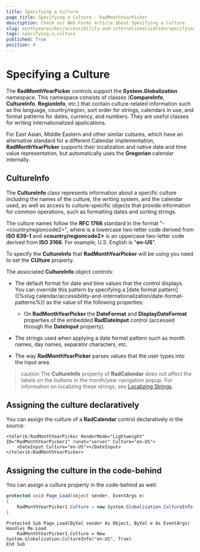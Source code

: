 ```yaml
---
title: Specifying a Culture
page_title: Specifying a Culture - RadMonthYearPicker
description: Check our Web Forms article about Specifying a Culture.
slug: monthyearpicker/accessibility-and-internationalization/specifying-a-culture
tags: specifying,a,culture
published: True
position: 0
---
```


# Specifying a Culture


The **RadMonthYearPicker** controls support the **System.Globalization** namespace. This namespace consists of classes (**CompareInfo**, **CultureInfo**, **RegionInfo**, etc.) that contain culture-related information such as the language, country/region, sort order for strings, calendars in use, and format patterns for dates, currency, and numbers. They are useful classes for writing internationalized applications.

For East Asian, Middle Eastern and other similar cultures, which have an alternative standard for a different Calendar implementation, **RadMonthYearPicker** supports their localization and native date and time value representation, but automatically uses the **Gregorian** calendar internally.

## CultureInfo

The **CultureInfo** class represents information about a specific culture including the names of the culture, the writing system, and the calendar used, as well as access to culture-specific objects that provide information for common operations, such as formatting dates and sorting strings.

The culture names follow the **RFC 1766** standard in the format "<languagecode2>-<country/regioncode2>", where **<languagecode2>** is a lowercase two-letter code derived from **ISO 639-1** and **<country/regioncode2>** is an uppercase two-letter code derived from **ISO 3166**. For example, U.S. English is "**en-US**".

To specify the **CultureInfo** that **RadMonthYearPicker** will be using you need to set the **CUlture** property.


The associated **CultureInfo** object controls:

* The default format for date and time values that the control displays. You can override this pattern by specifying a [date format pattern]({%slug calendar/accessibility-and-internationalization/date-format-patterns%}) as the value of the following properties:

	* On **RadMonthYearPicker** the **DateFormat** and **DisplayDateFormat** properties of the embedded **RadDateInput** control (accessed through the **DateInput** property).

* The strings used when applying a date format pattern such as month names, day names, separator characters, etc.

* The way **RadMonthYearPicker** parses values that the user types into the input area.

>caution
The **CultureInfo** property of **RadCalendar** does not affect the labels on the buttons in the month/year navigation popup. For information on localizing these strings, see [Localizing Strings](https://docs.telerik.com/devtools/aspnet-ajax/controls/calendar/accessibility-and-internationalization/localizing-strings).
>


## Assigning the culture declaratively

You can assign the culture of a **RadCalendar** control declaratively in the source:

````ASPNET
<telerik:RadMonthYearPicker RenderMode="Lightweight" ID="RadMonthYearPicker1" runat="server" Culture="en-US"> 
    <DateInput Culture="en-US"></DateInput>
</telerik:RadMonthYearPicker>
````


## Assigning the culture in the code-behind

You can assign a culture property in the code-behind as well:


````C#
protected void Page_Load(object sender, EventArgs e)
{
    RadMonthYearPicker1.Culture = new System.Globalization.CultureInfo("en-US", true);
}
````
````VB.NET
Protected Sub Page_Load(ByVal sender As Object, ByVal e As EventArgs) Handles Me.Load
    RadMonthYearPicker1.Culture = New System.Globalization.CultureInfo("en-US", True)
End Sub
````



